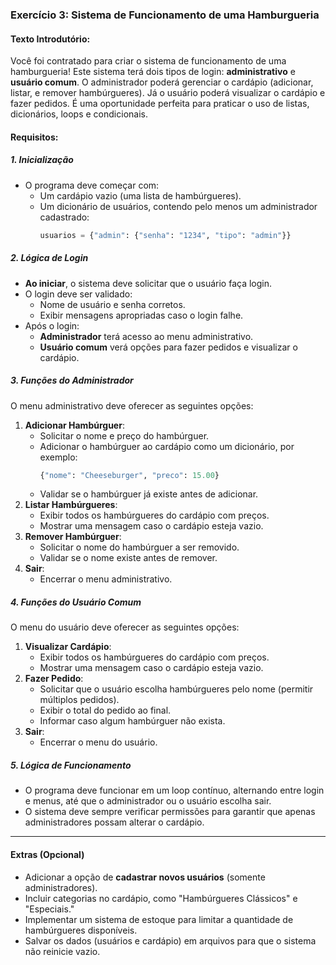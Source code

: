 ### **Exercício 3: Sistema de Funcionamento de uma Hamburgueria**
#### **Texto Introdutório**:
Você foi contratado para criar o sistema de funcionamento de uma hamburgueria! Este sistema terá dois tipos de login: **administrativo** e **usuário comum**. O administrador poderá gerenciar o cardápio (adicionar, listar, e remover hambúrgueres). Já o usuário poderá visualizar o cardápio e fazer pedidos. É uma oportunidade perfeita para praticar o uso de listas, dicionários, loops e condicionais.

#### **Requisitos**:

##### **1. Inicialização**
- O programa deve começar com:
  - Um cardápio vazio (uma lista de hambúrgueres).
  - Um dicionário de usuários, contendo pelo menos um administrador cadastrado:
    ```python
    usuarios = {"admin": {"senha": "1234", "tipo": "admin"}}
    ```

##### **2. Lógica de Login**
- **Ao iniciar**, o sistema deve solicitar que o usuário faça login.
- O login deve ser validado:
  - Nome de usuário e senha corretos.
  - Exibir mensagens apropriadas caso o login falhe.
- Após o login:
  - **Administrador** terá acesso ao menu administrativo.
  - **Usuário comum** verá opções para fazer pedidos e visualizar o cardápio.

##### **3. Funções do Administrador**
O menu administrativo deve oferecer as seguintes opções:
1. **Adicionar Hambúrguer**:
   - Solicitar o nome e preço do hambúrguer.
   - Adicionar o hambúrguer ao cardápio como um dicionário, por exemplo:
     ```python
     {"nome": "Cheeseburger", "preco": 15.00}
     ```
   - Validar se o hambúrguer já existe antes de adicionar.
2. **Listar Hambúrgueres**:
   - Exibir todos os hambúrgueres do cardápio com preços.
   - Mostrar uma mensagem caso o cardápio esteja vazio.
3. **Remover Hambúrguer**:
   - Solicitar o nome do hambúrguer a ser removido.
   - Validar se o nome existe antes de remover.
4. **Sair**:
   - Encerrar o menu administrativo.

##### **4. Funções do Usuário Comum**
O menu do usuário deve oferecer as seguintes opções:
1. **Visualizar Cardápio**:
   - Exibir todos os hambúrgueres do cardápio com preços.
   - Mostrar uma mensagem caso o cardápio esteja vazio.
2. **Fazer Pedido**:
   - Solicitar que o usuário escolha hambúrgueres pelo nome (permitir múltiplos pedidos).
   - Exibir o total do pedido ao final.
   - Informar caso algum hambúrguer não exista.
3. **Sair**:
   - Encerrar o menu do usuário.

##### **5. Lógica de Funcionamento**
- O programa deve funcionar em um loop contínuo, alternando entre login e menus, até que o administrador ou o usuário escolha sair.
- O sistema deve sempre verificar permissões para garantir que apenas administradores possam alterar o cardápio.

---

#### **Extras (Opcional)**
- Adicionar a opção de **cadastrar novos usuários** (somente administradores).
- Incluir categorias no cardápio, como "Hambúrgueres Clássicos" e "Especiais."
- Implementar um sistema de estoque para limitar a quantidade de hambúrgueres disponíveis.
- Salvar os dados (usuários e cardápio) em arquivos para que o sistema não reinicie vazio.
